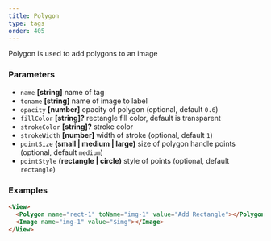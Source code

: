 ```yaml
---
title: Polygon
type: tags
order: 405
---
```


Polygon is used to add polygons to an image

### Parameters

-   `name` **[string]** name of tag
-   `toname` **[string]** name of image to label
-   `opacity` **[number]** opacity of polygon (optional, default `0.6`)
-   `fillColor` **[string]?** rectangle fill color, default is transparent
-   `strokeColor` **[string]?** stroke color
-   `strokeWidth` **[number]** width of stroke (optional, default `1`)
-   `pointSize` **(small | medium | large)** size of polygon handle points (optional, default `medium`)
-   `pointStyle` **(rectangle | circle)** style of points (optional, default `rectangle`)

### Examples

```html
<View>
  <Polygon name="rect-1" toName="img-1" value="Add Rectangle"></Polygon>
  <Image name="img-1" value="$img"></Image>
</View>
```
